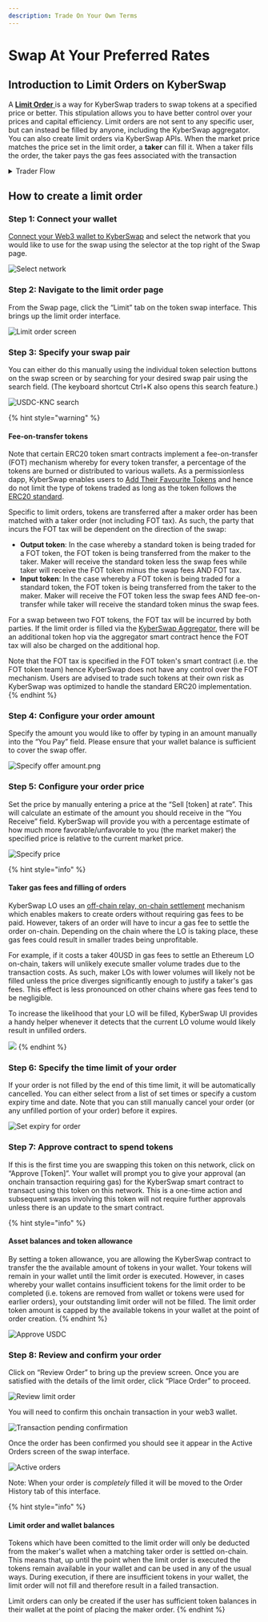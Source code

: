 ```yaml
---
description: Trade On Your Own Terms
---
```


# Swap At Your Preferred Rates

## Introduction to Limit Orders on KyberSwap

A [**Limit Order** ](../../limit-order/)is a way for KyberSwap traders to swap tokens at a specified price or better. This stipulation allows you to have better control over your prices and capital efficiency. Limit orders are not sent to any specific user, but can instead be filled by anyone, including the KyberSwap aggregator. You can also create limit orders via KyberSwap APIs. When the market price matches the price set in the limit order, a **taker** can fill it. When a taker fills the order, the taker pays the gas fees associated with the transaction

<details>

<summary>Trader Flow</summary>

1. [Connect Your Wallet ](connect-your-wallet.md)
2. [Switching Networks ](selecting-preferred-network.md)
3. Get Tokens
   * [Get Crypto With Fiat](get-crypto-with-fiat.md)
   * [Bridge Your Tokens](bridge-your-assets-across-multiple-chains.md)
4. Swap Tokens
   * [Instantly Swap At Superior Rates ](instantly-swap-at-superior-rates.md)
   * **Swap At Your Preferred Rates <-**
   * [Swap Between Different Tokens Across Chains](swap-between-different-tokens-across-chains.md)

</details>

## How to create a limit order

### **Step 1: Connect your wallet**

[Connect your Web3 wallet to KyberSwap](https://support.kyberswap.com/hc/en-us/articles/13757914421273) and select the network that you would like to use for the swap using the selector at the top right of the Swap page.

![Select network](https://support.kyberswap.com/hc/article\_attachments/14668135326105)

### **Step 2**: Navigate to the limit order page

From the Swap page, click the “Limit” tab on the token swap interface. This brings up the limit order interface.

![Limit order screen](https://support.kyberswap.com/hc/article\_attachments/14668135361561)

### **Step 3**: Specify your swap pair

You can either do this manually using the individual token selection buttons on the swap screen or by searching for your desired swap pair using the search field. (The keyboard shortcut Ctrl+K also opens this search feature.)

![USDC-KNC search](https://support.kyberswap.com/hc/article\_attachments/14668185799449)

{% hint style="warning" %}
#### Fee-on-transfer tokens

Note that certain ERC20 token smart contracts implement a fee-on-transfer (FOT) mechanism whereby for every token transfer, a percentage of the tokens are burned or distributed to various wallets. As a permissionless dapp, KyberSwap enables users to [Add Their Favourite Tokens](add-your-favourite-tokens.md) and hence do not limit the type of tokens traded as long as the token follows the [ERC20 standard](https://docs.openzeppelin.com/contracts/4.x/erc20).

Specific to limit orders, tokens are transferred after a maker order has been matched with a taker order (not including FOT tax). As such, the party that incurs the FOT tax will be dependent on the direction of the swap:

* **Output token**: In the case whereby a standard token is being traded for a FOT token, the FOT token is being transferred from the maker to the taker. Maker will receive the standard token less the swap fees while taker will receive the FOT token minus the swap fees AND FOT tax.
* **Input token**: In the case whereby a FOT token is being traded for a standard token, the FOT token is being transferred from the taker to the maker. Maker will receive the FOT token less the swap fees AND fee-on-transfer while taker will receive the standard token minus the swap fees.

For a swap between two FOT tokens, the FOT tax will be incurred by both parties. If the limit order is filled via the [KyberSwap Aggregator](../../kyberswap-aggregator/), there will be an additional token hop via the aggregator smart contract hence the FOT tax will also be charged on the additional hop.

Note that the FOT tax is specified in the FOT token's smart contract (i.e. the FOT token team) hence KyberSwap does not have any control over the FOT mechanism. Users are advised to trade such tokens at their own risk as KyberSwap was optimized to handle the standard ERC20 implementation.
{% endhint %}

### **Step 4**: Configure your order amount

Specify the amount you would like to offer by typing in an amount manually into the “You Pay” field. Please ensure that your wallet balance is sufficient to cover the swap offer.

![Specify offer amount.png](https://support.kyberswap.com/hc/article\_attachments/14668185864985)

### **Step 5**: Configure your order price

Set the price by manually entering a price at the “Sell \[token] at rate”. This will calculate an estimate of the amount you should receive in the “You Receive” field. KyberSwap will provide you with a percentage estimate of how much more favorable/unfavorable to you (the market maker) the specified price is relative to the current market price.

![Specify price](https://support.kyberswap.com/hc/article\_attachments/14668151102489)

{% hint style="info" %}
#### Taker gas fees and filling of orders

KyberSwap LO uses an [off-chain relay, on-chain settlement](../../limit-order/concepts/off-chain-relay.md) mechanism which enables makers to create orders without requiring gas fees to be paid. However, takers of an order will have to incur a gas fee to settle the order on-chain. Depending on the chain where the LO is taking place, these gas fees could result in smaller trades being unprofitable.

For example, if it costs a taker 40USD in gas fees to settle an Ethereum LO on-chain, takers will unlikely execute smaller volume trades due to the transaction costs. As such, maker LOs with lower volumes will likely not be filled unless the price diverges significantly enough to justify a taker's gas fees. This effect is less pronounced on other chains where gas fees tend to be negligible.

To increase the likelihood that your LO will be filled, KyberSwap UI provides a handy helper whenever it detects that the current LO volume would likely result in unfilled orders.

![](../../../.gitbook/assets/LO\_UserGuide\_TakerGasFeesFillRate.png)
{% endhint %}

### **Step 6**: Specify the time limit of your order

If your order is not filled by the end of this time limit, it will be automatically cancelled. You can either select from a list of set times or specify a custom expiry time and date. Note that you can still manually cancel your order (or any unfilled portion of your order) before it expires.

![Set expiry for order](https://support.kyberswap.com/hc/article\_attachments/14668186069529)

### **Step 7**: Approve contract to spend tokens

If this is the first time you are swapping this token on this network, click on “Approve \[Token]”. Your wallet will prompt you to give your approval (an onchain transaction requiring gas) for the KyberSwap smart contract to transact using this token on this network. This is a one-time action and subsequent swaps involving this token will not require further approvals unless there is an update to the smart contract.

{% hint style="info" %}
#### Asset balances and token allowance

By setting a token allowance, you are allowing the KyberSwap contract to transfer the the available amount of tokens in your wallet. Your tokens will remain in your wallet until the limit order is executed. However, in cases whereby your wallet contains insufficient tokens for the limit order to be completed (i.e. tokens are removed from wallet or tokens were used for earlier orders), your outstanding limit order will not be filled. The limit order token amount is capped by the available tokens in your wallet at the point of order creation.
{% endhint %}

![Approve USDC](https://support.kyberswap.com/hc/article\_attachments/14668151296537)

### **Step 8**: Review and confirm your order

Click on “Review Order” to bring up the preview screen. Once you are satisfied with the details of the limit order, click “Place Order” to proceed.

![Review limit order](https://support.kyberswap.com/hc/article\_attachments/14668186328089)

You will need to confirm this onchain transaction in your web3 wallet.

![Transaction pending confirmation](https://support.kyberswap.com/hc/article\_attachments/14668151529369)

Once the order has been confirmed you should see it appear in the Active Orders screen of the swap interface.

![Active orders](https://support.kyberswap.com/hc/article\_attachments/14668186560537)

Note: When your order is _completely_ filled it will be moved to the Order History tab of this interface.

{% hint style="info" %}
#### Limit order and wallet balances

Tokens which have been comitted to the limit order will only be deducted from the maker's wallet when a matching taker order is settled on-chain. This means that, up until the point when the limit order is executed the tokens remain available in your wallet and can be used in any of the usual ways. During execution, if there are insufficient tokens in your wallet, the limit order will not fill and therefore result in a failed transaction.

Limit orders can only be created if the user has sufficient token balances in their wallet at the point of placing the maker order.
{% endhint %}
